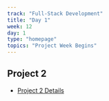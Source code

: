 ```yaml
---
track: "Full-Stack Development"
title: "Day 1"
week: 12
day: 1
type: "homepage"
topics: "Project Week Begins"
---
```


## Project 2
- [Project 2 Details](/unit-projects/unit-two-project-requirements/)